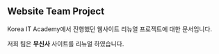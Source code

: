 ## Website Team Project
Korea IT Academy에서 진행했던 웹사이트 리뉴얼 프로젝트에 대한 문서입니다.

저희 팀은 **무신사** 사이트를 리뉴얼 하였습니다.
